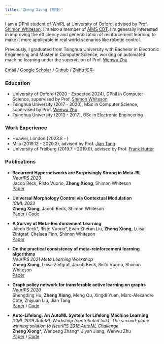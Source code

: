 ```yaml
---
title: 'Zheng Xiong (熊铮)'
---
```


I am a DPhil student of [WhiRL](http://whirl.cs.ox.ac.uk/) at University of Oxford, advised by Prof. [Shimon Whiteson](http://whirl.cs.ox.ac.uk/pages/people/shimon.html). I’m also a member of [AIMS CDT](https://aims.robots.ox.ac.uk/). I’m generally interested in improving the efficiency and generalization of reinforcement learning to make it more applicable in real world scenarios like robotic control.

Previously, I graduated from Tsinghua University with Bachelor in Electronic Engineering and Master in Computer Science, working on automated machine learning under the supervision of Prof. [Wenwu Zhu](https://www.cs.tsinghua.edu.cn/info/1116/3529.htm).

[Email](zheng.xiong@eng.ox.ac.uk) / [Google Scholar](https://scholar.google.com/citations?user=F5bted4AAAAJ&hl=en) / [Github](https://github.com/MasterXiong) / [Zhihu 知乎](https://www.zhihu.com/people/xiong-zheng-87-58)

### Education
- University of Oxford (2020 - Expected 2024), DPhil in Computer Science, supervised by Prof. [Shimon Whiteson](http://whirl.cs.ox.ac.uk/)
- Tsinghua University (2017 - 2020), MSc in Computer Science, supervised by Prof. [Wenwu Zhu](https://www.cs.tsinghua.edu.cn/info/1116/3529.htm). 
- Tsinghua University (2013 - 2017), BSc in Electronic Engineering

### Work Experience
- Huawei, London (2023.8 - )
- Mila (2019.12 - 2020.3), advised by Prof. [Jian Tang](https://jian-tang.com/)
- University of Freiburg (2019.7 - 2019.9), advised by Prof. [Frank Hutter](https://ml.informatik.uni-freiburg.de/profile/hutter/)

### Publications
- **Recurrent Hypernetworks are Surprisingly Strong in Meta-RL**  
*NeurIPS 2023*  
Jacob Beck, Risto Vuorio, **Zheng Xiong**, Shimon Whiteson  
[Paper](https://arxiv.org/abs/2309.14970)

- **Universal Morphology Control via Contextual Modulation**  
*ICML 2023*  
**Zheng Xiong**, Jacob Beck, Shimon Whiteson  
[Paper](https://arxiv.org/abs/2302.11070) / [Code](https://github.com/MasterXiong/ModuMorph)

- **A Survey of Meta-Reinforcement Learning**  
Jacob Beck*, Risto Vuorio*, Evan Zheran Liu, **Zheng Xiong**, Luisa Zintgraf, Chelsea Finn, Shimon Whiteson  
[Paper](https://arxiv.org/pdf/2301.08028)

- **On the practical consistency of meta-reinforcement learning algorithms**  
*NeurIPS 2021 Meta Learning Workshop*  
**Zheng Xiong**, Luisa Zintgraf, Jacob Beck, Risto Vuorio, Shimon Whiteson  
[Paper](https://arxiv.org/pdf/2112.00478)

- **Graph policy network for transferable active learning on graphs**  
*NeurIPS 2020*  
Shengding Hu, **Zheng Xiong**, Meng Qu, Xingdi Yuan, Marc-Alexandre Côté, Zhiyuan Liu, Jian Tang  
[Paper](https://proceedings.neurips.cc/paper/2020/file/73740ea85c4ec25f00f9acbd859f861d-Paper.pdf) / [Code](https://github.com/ShengdingHu/GraphPolicyNetworkActiveLearning)

- **Auto-Lifelong: An AutoML System for Lifelong Machine Learning**  
*ICML 2019 AutoML Workshop (contributed talk). The second-place winning solution to [NeurIPS 2018 AutoML Challenge](https://competitions.codalab.org/competitions/19836)*  
**Zheng Xiong***, Wenpeng Zhang*, Jiyan Jiang, Wenwu Zhu  
[Paper](https://www.automl.org/wp-content/uploads/2019/06/automlws2019_Paper49.pdf) / [Code](https://github.com/MetaLearners/NIPS-2018-AutoML-Challenge)
